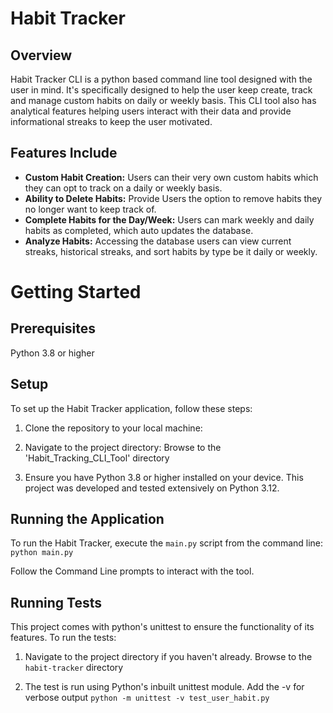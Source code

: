 # Habit Tracker

## Overview
Habit Tracker CLI is a python based command line tool designed with the user in mind. It's specifically designed to help the user keep create, track and manage custom habits on daily or weekly basis.
This CLI tool also has analytical features helping users interact with their data and provide informational streaks to keep the user motivated.
## Features Include
- **Custom Habit Creation:** Users can their very own custom habits which they can opt to track on a daily or weekly basis.
- **Ability to Delete Habits:** Provide Users the option to remove habits they no longer want to keep track of.
- **Complete Habits for the Day/Week:** Users can mark weekly and daily habits as completed, which auto updates the database.
- **Analyze Habits:** Accessing the database users can view current streaks, historical streaks, and sort habits by type be it daily or weekly.

# Getting Started

## Prerequisites
Python 3.8 or higher

## Setup
To set up the Habit Tracker application, follow these steps:

1. Clone the repository to your local machine:

2. Navigate to the project directory:
Browse to the 'Habit_Tracking_CLI_Tool' directory 

3. Ensure you have Python 3.8 or higher installed on your device. 
This project was developed and tested extensively on Python 3.12.

## Running the Application
To run the Habit Tracker, execute the `main.py` script from the command line:
`python main.py`

Follow the Command Line prompts to interact with the tool.

## Running Tests
This project comes with python's unittest to ensure the functionality of its features. 
To run the tests:
1. Navigate to the project directory if you haven't already.
Browse to the `habit-tracker` directory

2. The test is run using Python's inbuilt unittest module. Add the -v for verbose output
`python -m unittest -v test_user_habit.py`


